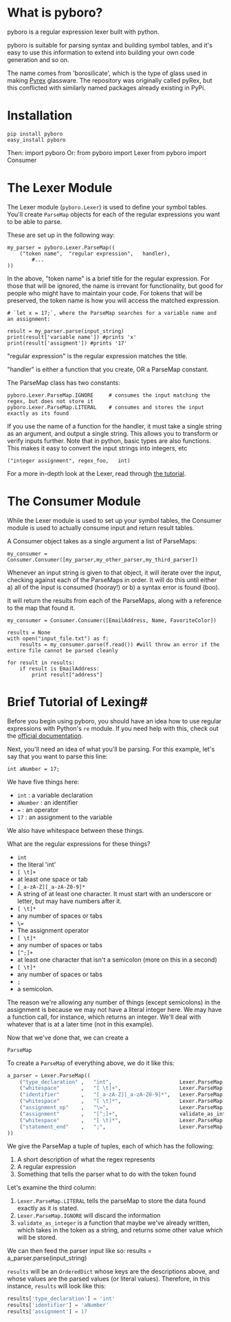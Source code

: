 # What is pyboro? #

pyboro is a regular expression lexer built with python.

pyboro is suitable for parsing syntax and building symbol tables,
and it's easy to use this information to extend into building your
own code generation and so on.

The name comes from 'borosilicate', which is the type of glass used
in making [Pyrex](http://en.wikipedia.org/wiki/Pyrex) glassware. The repository
was originally called pyRex, but this conflicted with similarly named packages 
already existing in PyPi.

# Installation #

    pip install pyboro
    easy_install pyboro

Then:
    import pyboro
Or:
    from pyboro import Lexer
    from pyboro import Consumer

# The Lexer Module #

The Lexer module (`pyboro.Lexer`) is used to define your symbol
tables. You'll create `ParseMap` objects for each of the
regular expressions you want to be able to parse. 

These are set up in the following way:

    my_parser = pyboro.Lexer.ParseMap((
        ("token name",  "regular expression",   handler),
            #...
    ))

In the above, "token name" is a brief title for the regular expression.
For those that will be ignored, the name is irrevant for functionality,
but good for people who might have to maintain your code. For tokens that will
be preserved, the token name is how you will access the matched expression.
    
    # `let x = 17;`, where the ParseMap searches for a variable name and an assignment:
    
    result = my_parser.parse(input_string)
    print(result['variable name']) #prints 'x'
    print(result['assigment']) #prints '17'


"regular expression" is the regular expression matches the title.

"handler" is either a function that you create, OR a ParseMap constant.

The ParseMap class has two constants:

    pyboro.Lexer.ParseMap.IGNORE     # consumes the input matching the regex, but does not store it
    pyboro.Lexer.ParseMap.LITERAL    # consumes and stores the input exactly as its found

If you use the name of a function for the handler, it must take a single string as an argument,
and output a single string. This allows you to transform or verify inputs further. Note that in python,
basic types are also functions. This makes it easy to convert the input strings into integers, etc

    ("integer assignment", regex_foo,   int)
    

For a more in-depth look at the Lexer, read through [the tutorial](#tutorial).

# The Consumer Module #

While the Lexer module is used to set up your symbol tables, the Consumer module is used to actually
consume input and return result tables.

A Consumer object takes as a single argument a list of ParseMaps:

    my_consumer = Consumer.Consumer([my_parser,my_other_parser,my_third_parser])

Whenever an input string is given to that object, it will iterate over the input, checking against
each of the ParseMaps in order. It will do this until either a) all of the input is consumed (hooray!)
or b) a syntax error is found (boo).

It will return the results from each of the ParseMaps, along with a reference to the map that found it. 
    
    my_consumer = Consumer.Consumer([EmailAddress, Name, FavoriteColor])
    
    results = None
    with open("input_file.txt") as f: 
        results = my_consumer.parse(f.read()) #will throw an error if the entire file cannot be parsed cleanly
    
    for result in results:
        if result is EmailAddress:
            print result["address"]

<a name="tutorial"></a>
# Brief Tutorial of Lexing#

Before you begin using pyboro, you should have an idea how to use
regular expressions with Python's `re` module. If you need help with
this, check out the [official documentation](http://docs.python.org/library/re.html).

Next, you'll need an idea of what you'll be parsing. For this example,
let's say that you want to parse this line:

    int aNumber = 17;

We have five things here: 

+ `int` : a variable declaration 
+ `aNumber` : an identifier
+ `=` : an operator
+ `17` : an assignment to the variable

We also have whitespace between these things. 

What are the regular expressions for these things?

+ `int`
 + the literal 'int'
+ `[ \t]+`
 + at least one space or tab
+ `[_a-zA-Z][_a-zA-Z0-9]*`
 + A string of at least one character. It must start with an underscore or letter, but may have numbers after it.
+ `[ \t]*`
 + any number of spaces or tabs
+ `\=`
 + The assignment operator
+ `[ \t]*`
 + any number of spaces or tabs
+ `[^;]+`
 + at least one character that isn't a semicolon (more on this in a second)
+ `[ \t]*`
 + any number of spaces or tabs
+ `;`
 + a semicolon.

The reason we're allowing any number of things (except semicolons) in
the assignment is because we may not have a literal integer here. We may
have a function call, for instance, which returns an integer. We'll deal
with whatever that is at a later time (not in this example).

Now that we've done that, we can create a 

`ParseMap`

To create a `ParseMap` of everything above, we do it like this:

```python
a_parser = Lexer.ParseMap((
    ("type_declaration" ,   "int",                      Lexer.ParseMap.LITERAL),
    ("whitespace"       ,   "[ \t]+",                   Lexer.ParseMap.IGNORE),
    ("identifier"       ,   "[_a-zA-Z][_a-zA-Z0-9]*",   Lexer.ParseMap.LITERAL),
    ("whitespace"       ,   "[ \t]*",                   Lexer.ParseMap.IGNORE),
    ("assignment_op"    ,   "\=",                       Lexer.ParseMap.IGNORE),
    ("assignment"       ,   "[^;]+",                    validate_as_integer),
    ("whitespace"       ,   "[ \t]*",                   Lexer.ParseMap.IGNORE),
    ("statement_end"    ,   ";",                        Lexer.ParseMap.IGNORE)
))
```

We give the ParseMap a tuple of tuples, each of which has the following:

1. A short description of what the regex represents
2. A regular expression
3. Something that tells the parser what to do with the token found

Let's examine the third column:

1. `Lexer.ParseMap.LITERAL` tells the parseMap to store the data found exactly as it is stated.
2. `Lexer.ParseMap.IGNORE` will discard the information 
3. `validate_as_integer` is a function that maybe we've already written, which takes in the 
token as a string, and returns some other value which will be stored. 

We can then feed the parser input like so:
    results = a_parser.parse(input_string)

`results` will be an `OrderedDict` whose keys are the descriptions above,
and whose values are the parsed values (or literal values). Therefore, in this
instance, `results` will look like this:

```python
results['type_declaration'] = 'int'
results['identifier'] = 'aNumber'
results['assignment'] = 17
```

